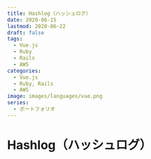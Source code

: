 ```yaml
---
title: Hashlog（ハッシュログ）
date: 2020-06-15
lastmod: 2020-06-22
draft: false
tags:
  - Vue.js
  - Ruby
  - Rails
  - AWS
categories:
  - Vue.js
  - Ruby, Rails
  - AWS
image: images/languages/vue.png
series:
  - ポートフォリオ
---
```


# Hashlog（ハッシュログ）
